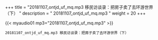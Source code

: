 +++
title = "20181107_ontjd_uf_mq.mp3 移民访谈录：把房子卖了去环游世界（下） "
description = " 20181107_ontjd_uf_mq.mp3 "
weight = 20
+++

{{< myaudio01 mp3="20181107_ontjd_uf_mq.mp3" >}}

    20181107_ontjd_uf_mq.mp3 移民访谈录：把房子卖了去环游世界（下）
